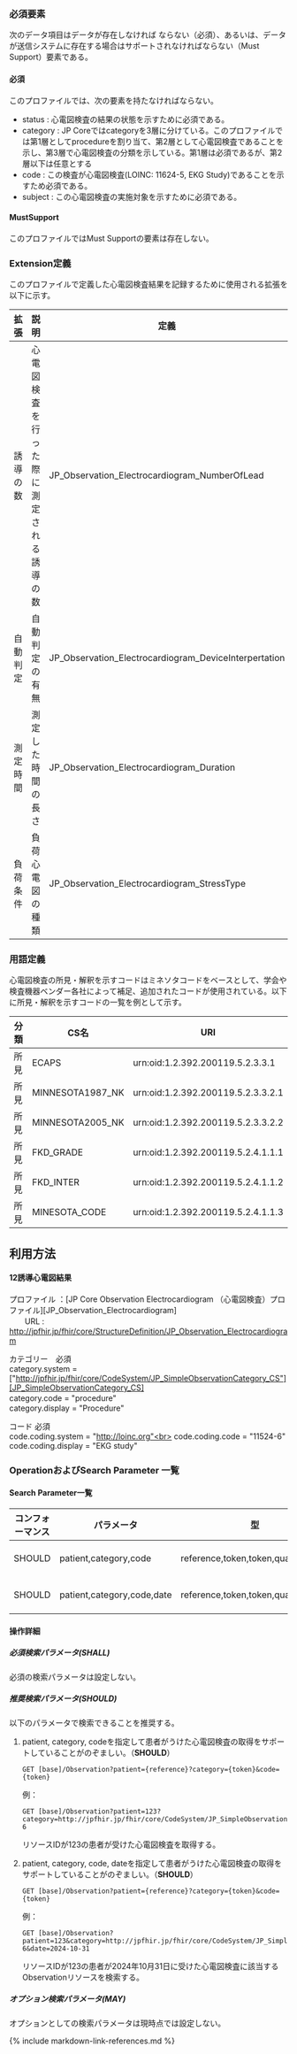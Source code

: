 ### 必須要素

次のデータ項目はデータが存在しなければ    ならない（必須）、あるいは、データが送信システムに存在する場合はサポートされなければならない（Must Support）要素である。

#### 必須
このプロファイルでは、次の要素を持たなければならない。

- status : 心電図検査の結果の状態を示すために必須である。
- category : JP Coreではcategoryを3層に分けている。このプロファイルでは第1層としてprocedureを割り当て、第2層として心電図検査であることを示し、第3層で心電図検査の分類を示している。第1層は必須であるが、第2層以下は任意とする
- code : この検査が心電図検査(LOINC: 11624-5, EKG Study)であることを示すため必須である。
- subject : この心電図検査の実施対象を示すために必須である。

#### MustSupport  
このプロファイルではMust Supportの要素は存在しない。

### Extension定義

このプロファイルで定義した心電図検査結果を記録するために使用される拡張を以下に示す。

|拡張|説明|定義|値型|
| --- | --- | --- | --- |
|誘導の数|心電図検査を行った際に測定される誘導の数|JP_Observation_Electrocardiogram_NumberOfLead|integer|
|自動判定|自動判定の有無|JP_Observation_Electrocardiogram_DeviceInterpertation|boolean|
|測定時間|測定した時間の長さ|JP_Observation_Electrocardiogram_Duration|Duration, CodeableConcept|
|負荷条件|負荷心電図の種類|JP_Observation_Electrocardiogram_StressType|CodeableConcept|


### 用語定義

心電図検査の所見・解釈を示すコードはミネソタコードをベースとして、学会や検査機器ベンダー各社によって補足、追加されたコードが使用されている。以下に所見・解釈を示すコードの一覧を例として示す。

|分類|CS名|URI|
| --- | --- | --- |
|所見|ECAPS|urn:oid:1.2.392.200119.5.2.3.3.1|
|所見|MINNESOTA1987_NK|urn:oid:1.2.392.200119.5.2.3.3.2.1|
|所見|MINNESOTA2005_NK|urn:oid:1.2.392.200119.5.2.3.3.2.2|
|所見|FKD_GRADE|urn:oid:1.2.392.200119.5.2.4.1.1.1|
|所見|FKD_INTER|urn:oid:1.2.392.200119.5.2.4.1.1.2|
|所見|MINESOTA_CODE|urn:oid:1.2.392.200119.5.2.4.1.1.3|


## 利用方法


#### 12誘導心電図結果

プロファイル ：[JP Core Observation Electrocardiogram （心電図検査）プロファイル][JP_Observation_Electrocardiogram]<br>
　　URL :　http://jpfhir.jp/fhir/core/StructureDefinition/JP_Observation_Electrocardiogram<br>

カテゴリー　必須<br>
category.system = ["http://jpfhir.jp/fhir/core/CodeSystem/JP_SimpleObservationCategory_CS"][JP_SimpleObservationCategory_CS]<br>
category.code = "procedure"　<br>
category.display = "Procedure" <br>

コード 必須　<br>
code.coding.system = "http://loinc.org"<br>
code.coding.code = "11524-6" <br>
code.coding.display = "EKG study"<br>  

### OperationおよびSearch Parameter 一覧

#### Search Parameter一覧


| コンフォーマンス | パラメータ | 型 | 例 |
| --- | --- | --- | --- |
| SHOULD | patient,category,code | reference,token,token,quantity  | GET [base]/Observation?patient=123&category=procedure&code=http://loinc.org\|11524-6 |
| SHOULD | patient,category,code,date | reference,token,token,quantity,date  | GET [base]/Observation?patient=123&category=procedure&code=http://loinc.org\|11524-6&date=le2020-12-31 |

#### 操作詳細

##### 必須検索パラメータ(SHALL)
必須の検索パラメータは設定しない。


##### 推奨検索パラメータ(SHOULD)

以下のパラメータで検索できることを推奨する。


1. patient, category, codeを指定して患者がうけた心電図検査の取得をサポートしていることがのぞましい。（**SHOULD**）

   ```
   GET [base]/Observation?patient={reference}?category={token}&code={token}
   ```

   例：

   ```
   GET [base]/Observation?patient=123?category=http://jpfhir.jp/fhir/core/CodeSystem/JP_SimpleObservationCategory_CS|procedure&code=http://loinc.org\|11524-6
   ```

   リソースIDが123の患者が受けた心電図検査を取得する。

1. patient, category, code, dateを指定して患者がうけた心電図検査の取得をサポートしていることがのぞましい。（**SHOULD**）

   ```
   GET [base]/Observation?patient={reference}?category={token}&code={token}
   ```

   例：

   ```
   GET [base]/Observation?patient=123&category=http://jpfhir.jp/fhir/core/CodeSystem/JP_SimpleObservationCategory_CS|procedure&code=http://loinc.org\|11524-6&date=2024-10-31
   ```

   リソースIDが123の患者が2024年10月31日に受けた心電図検査に該当するObservationリソースを検索する。



##### オプション検索パラメータ(**MAY**)

オプションとしての検索パラメータは現時点では設定しない。


{% include markdown-link-references.md %}

